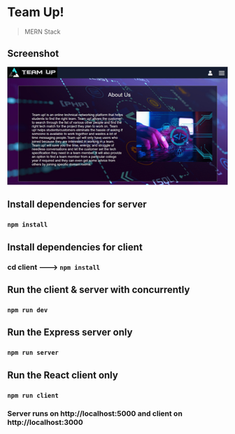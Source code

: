 # Team Up!  
> MERN Stack 

## Screenshot
![Homepage](https://github.com/Firestorm2602/Software_Engineering_Project/blob/main/SS/Homepage.jpg?raw=true)

## Install dependencies for server 
### `npm install`

## Install dependencies for client
### cd client ---> `npm install`

## Run the client & server with concurrently
### `npm run dev`

## Run the Express server only
### `npm run server`

## Run the React client only
### `npm run client`

### Server runs on http://localhost:5000 and client on http://localhost:3000


